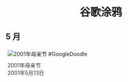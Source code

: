 
<h1 align="center"> 谷歌涂鸦 </h1>




## 5 月

<div class="image">


<img src="https://www.google.com/logos/2001/mom2001.gif" alt="2001年母亲节 #GoogleDoodle" style="margin: 5px"/>
<div class="info" style="font-size: 14px; color:#333333; margin:5px"><div class="title">2001年母亲节</div><div class="date">2001年5月13日</div></div>

</div>








